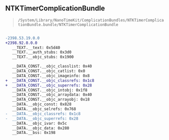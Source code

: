 ## NTKTimerComplicationBundle

> `/System/Library/NanoTimeKit/ComplicationBundles/NTKTimerComplicationBundle.bundle/NTKTimerComplicationBundle`

```diff

-2398.53.19.0.0
+2398.92.0.0.0
   __TEXT.__text: 0x5d40
   __TEXT.__auth_stubs: 0x3d0
   __TEXT.__objc_stubs: 0x1900

   __DATA_CONST.__objc_classlist: 0x40
   __DATA_CONST.__objc_catlist: 0x0
   __DATA_CONST.__objc_imageinfo: 0x8
+  __DATA_CONST.__objc_classrefs: 0x1c8
+  __DATA_CONST.__objc_superrefs: 0x28
   __DATA_CONST.__objc_intobj: 0x1f8
   __DATA_CONST.__objc_arraydata: 0x40
   __DATA_CONST.__objc_arrayobj: 0x18
   __DATA.__objc_const: 0x828
   __DATA.__objc_selrefs: 0x768
-  __DATA.__objc_classrefs: 0x1c8
-  __DATA.__objc_superrefs: 0x28
   __DATA.__objc_ivar: 0x5c
   __DATA.__objc_data: 0x280
   __DATA.__bss: 0x198

```
